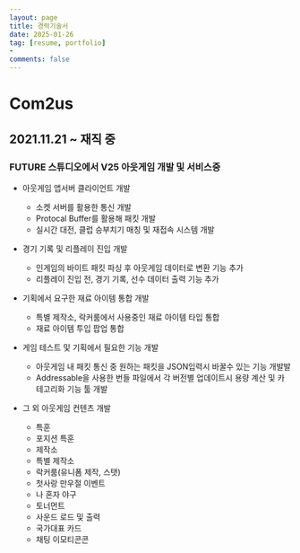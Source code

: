 ```yaml
---
layout: page
title: 경력기술서
date: 2025-01-26
tag: [resume, portfolio]
- 
comments: false
---
```


# Com2us
## 2021.11.21 ~ 재직 중
### FUTURE 스튜디오에서 V25 아웃게임 개발 및 서비스중

- 아웃게임 앱서버 클라이언트 개발
    - 소켓 서버를 활용한 통신 개발
    - Protocal Buffer를 활용해 패킷 개발
    - 실시간 대전, 클럽 승부치기 매칭 및 재접속 시스템 개발

- 경기 기록 및 리플레이 진입 개발
    - 인게임의 바이트 패킷 파싱 후 아웃게임 데이터로 변환 기능 추가
    - 리플레이 진입 전, 경기 기록, 선수 데이터 출력 기능 추가

- 기획에서 요구한 재료 아이템 통합 개발
    - 특별 제작소, 락커룸에서 사용중인 재료 아이템 타입 통합
    - 재료 아이템 투입 팝업 통합

- 게임 테스트 및 기획에서 필요한 기능 개발
    - 아웃게임 내 패킷 통신 중 원하는 패킷을 JSON입력시 바꿀수 있는 기능 개발발
    - Addressable을 사용한 번들 파일에서 각 버전별 업데이트시 용량 계산 및 카테고리화 기능 툴 개발

- 그 외 아웃게임 컨텐츠 개발
    - 특훈
    - 포지션 특훈
    - 제작소
    - 특별 제작소
    - 락커룸(유니폼 제작, 스탯)
    - 첫사랑 만우절 이벤트
    - 나 혼자 야구
    - 토너먼트
    - 사운드 로드 및 출력
    - 국가대표 카드
    - 채팅 이모티콘콘